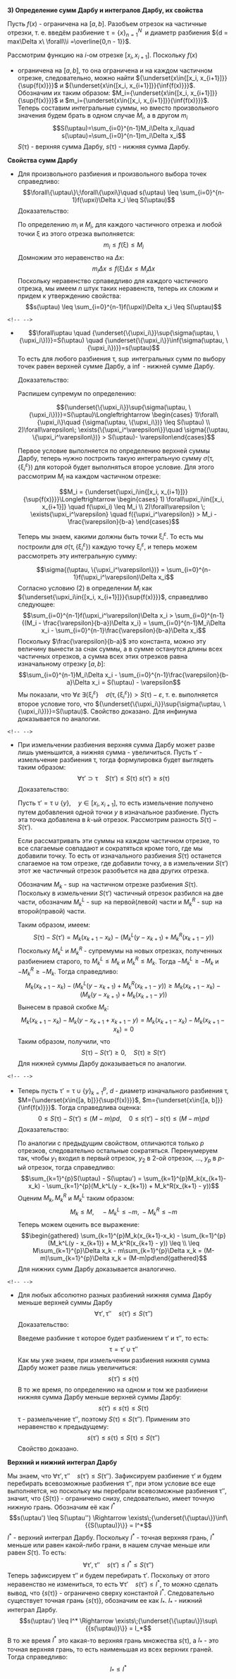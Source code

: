 **3) Определение сумм Дарбу и интегралов Дарбу, их свойства**

Пусть $f(x)$ - ограничена на $[a, b]$. Разобъем отрезок на частичные
отрезки, т. е. введём разбиение $\uptau = \{x\}_{n=1}^N\;$ и диаметр
разбиения ${d = max\Delta x\ \forall\\i =\overline{0,n - 1}}$.

Рассмотрим функцию на $i$-ом отрезке $[x_i, x_{i+1}]$. Поскольку $f(x)$
- ограничена на $[a, b]$, то она ограничена и на каждом частичном
отрезке, следовательно, можно найти
${\underset{x\in{[x_i, x_{i+1}]}}{\sup{f(x)}}}$ и
${\underset{x\in{[x_i, x_{i+1}]}}{\inf{f(x)}}}$. Обозначим их таким
образом: $M_i={\underset{x\in{[x_i, x_{i+1}]}}{\sup{f(x)}}}$ и
$m_i={\underset{x\in{[x_i, x_{i+1}]}}{\inf{f(x)}}}$. Теперь составим
интегральные суммы, но вместо произвольного значения будем брать в одном
случае $M_i$, а в другом $m_i$
$$S(\uptau)=\sum_{i=0}^{n-1}M_i\Delta x_i\quad s(\uptau)=\sum_{i=0}^{n-1}m_i\Delta x_i$$
$S(\uptau)$ - верхняя сумма Дарбу, $s(\uptau)$ - нижняя сумма Дарбу.

**Свойства сумм Дарбу**

-   Для произвольного разбиения и произвольного выбора точек
    справедливо:
    $$\forall\{\uptau\}\;\forall\{\upxi\}\quad s(\uptau) \leq \sum_{i=0}^{n-1}f(\upxi)\Delta x_i \leq S(\uptau)$$
    Доказательство:

    По определению $m_i$ и $M_i$, для каждого частичного отрезка и любой
    точки $\upxi$ из этого отрезка выполняется:
    $$m_i \leq f(\upxi) \leq M_i$$ Домножим это неравенство на
    $\Delta x$: $$m_i\Delta x \leq f(\upxi)\Delta x \leq M_i\Delta x$$
    Поскольку неравенство српаведливо для каждого частичного отрезка, мы
    имеем $n$ штук таких неравенств, теперь их сложим и придем к
    утверждению свойства:
    $$s(\uptau) \leq \sum_{i=0}^{n-1}f(\upxi)\Delta x_i \leq S(\uptau)$$

```{=html}
<!-- -->
```
-   $$\forall\uptau \quad {\underset{\{\upxi_i\}}\sup{\sigma(\uptau, \{\upxi_i\})}}=S(\uptau) \quad {\underset{\{\upxi_i\}}\inf{\sigma(\uptau, \{\upxi_i\})}}=s(\uptau)$$То
    есть для любого разбиения $\uptau$, $\sup$ интегральных сумм по
    выбору точек равен верхней сумме Дарбу, а $\inf$ - нижней сумме
    Дарбу.

    Доказательство:

    Распишем супремум по определению:

    $${\underset{\{\upxi_i\}}\sup{\sigma(\uptau, \{\upxi_i\})}}=S(\uptau)\Longleftrightarrow \begin{cases}   1)\forall\{\upxi_i\}\quad {\sigma(\uptau, \{\upxi_i\})} \leq S(\uptau)  \\    2)\forall\varepsilon\; \exists{\{\upxi_i^\varepsilon\}}\quad \sigma{(\uptau, \{\upxi_i^\varepsilon\})} > S(\uptau)- \varepsilon\end{cases}$$

    Первое условие выполняется по определению верхней суммы Дарбу,
    теперь нужно построить такую интегральную сумму
    $\sigma{(\uptau, \{\upxi_i^\varepsilon\})}$ для которой будет
    выполняться второе условие. Для этого рассмотрим $M_i$ на каждом
    частичном отрезке:

    $$M_i = {\underset{\upxi_i\in{[x_i, x_{i+1}]}}{\sup{f(x)}}}\Longleftrightarrow \begin{cases}    1) \forall\upxi_i\in{[x_i, x_{i+1}]} \quad f(\upxi_i) \leq M_i \\    2)\forall\varepsilon \; \exists{\upxi_i^\varepsilon} \quad f({\upxi_i^\varepsilon}) > M_i - \frac{\varepsilon}{b-a} \end{cases}$$

    Теперь мы знаем, какими должны быть точки $\upxi_i^\varepsilon$. То
    есть мы построили для $\sigma{(\uptau, \{\upxi_i^\varepsilon\})}$
    каждую точку $\upxi_i^\varepsilon$, и теперь можем рассмотреть эту
    интегральную сумму:

    $$\sigma{(\uptau, \{\upxi_i^\varepsilon\})} = \sum_{i=0}^{n-1}f(\upxi_i^\varepsilon)\Delta x_i$$
    Согласно условию (2) в определении $M_i$ как
    ${\underset{\upxi_i\in{[x_i, x_{i+1}]}}{\sup{f(x)}}}$, справедливо
    следующее:
    $$\sum_{i=0}^{n-1}f(\upxi_i^\varepsilon)\Delta x_i > \sum_{i=0}^{n-1}{(M_i - \frac{\varepsilon}{b-a})\Delta x_i} =  \sum_{i=0}^{n-1}M_i\Delta x_i - \sum_{i=0}^{n-1}\frac{\varepsilon}{b-a}\Delta x_i$$
    Поскольку $\frac{\varepsilon}{b-a}$ это константа, можно эту
    величину вынести за снак суммы, а в сумме останутся длины всех
    частичных отрезков, а сумма всех этих отрезков равна изначальному
    отрезку $[a, b]$:
    $$\sum_{i=0}^{n-1}M_i\Delta x_i - \sum_{i=0}^{n-1}\frac{\varepsilon}{b-a}\Delta x_i = S(\uptau) - \varepsilon$$
    Мы показали, что
    $\forall\varepsilon\; \exists{\{\upxi_i^\varepsilon\}}\quad \sigma{(\uptau, \{\upxi_i^\varepsilon\})} > S(\uptau)- \varepsilon$,
    т. е. выполняется второе условие того, что
    ${\underset{\{\upxi_i\}}\sup{\sigma(\uptau, \{\upxi_i\})}}=S(\uptau)$.
    Свойство доказано. Для инфинума доказывается по аналогии.

```{=html}
<!-- -->
```
-   При измельчении разбиения верхняя сумма Дарбу может разве лишь
    уменьшится, а нижняя сумма - увеличиться. Пусть $\uptau'$ -
    измельчение разбиения $\uptau$, тогда формулировка будет выглядеть
    таким образом:
    $$\forall\uptau'\supset\uptau \quad S(\uptau') \leq S(\uptau) \; s(\uptau') \geq s(\uptau)$$
    Доказательство:

    Пусть $\uptau' = \uptau \cup \{y\}, \quad y\in{[x_i, x_{i+1}]}$, то
    есть измельчение получено путем добавления одной точки $y$ в
    изначальное разбиение. Пусть эта точка добавлена в $k$-ый отрезок.
    Рассмотрим разность $S(\uptau) - S(\uptau')$.

    Если рассматривать эти суммы на каждом частичном отрезке, то все
    слагаемые совпадают и сократяться кроме того, где мы добавили точку.
    То есть от изначального разбиения $S(\uptau)$ останется слагаемое на
    том отрезке, где добавили точку, а в измельчении $S(\uptau')$ этот
    же частичный отрезок разобъется на два других отрезка.

    Обозначим $M_k$ - $\sup$ на частичном отрезке разбиения $S(\uptau)$.
    Поскольку в измельчении $S(\uptau')$ частичный отрезок разбился на
    две части, обозначим $M_k^L$ - $\sup$ на первой(левой) части и
    $M_k^R$ - $\sup$ на второй(правой) части.

    Таким образом, имеем:
    $$S(\uptau) - S(\uptau') = M_k(x_{k+1}-x_k) - (M_k^L(y - x_{k+1}) + M_k^R(x_{k+1} - y))$$
    Поскольку $M_k^L$ и $M_k^R$ - супремумы на новых отрезках,
    полученных разбиением старого, то $M_k^L \leq M_k$ и
    $M_k^R \leq M_k$. Тогда ${-M_k^L \geq -M_k}$ и ${-M_k^R \geq -M_k}$.
    Тогда
    справедливо:$$M_k(x_{k+1}-x_k) - (M_k^L(y - x_{k+1}) + M_k^R(x_{k+1} - y)) \geq M_k(x_{k+1}-x_k) - (M_k(y - x_{k+1}) + M_k(x_{k+1} - y))$$
    Вынесем в правой скобке $M_k$:
    $$M_k(x_{k+1}-x_k) - M_k(y - x_{k+1} + x_{k+1} - y) = M_k(x_{k+1}-x_k) - M_k(x_{k+1}-x_k) = 0$$
    Таким образом, получили, что
    $$S(\uptau) - S(\uptau') \geq0, \quad S(\uptau) \geq S(\uptau')$$
    Для нижней суммы Дарбу доказываеться по аналогии.

```{=html}
<!-- -->
```
-   Теперь пусть $\uptau' = \uptau \cup \{y\}_{k=1}^p$, $d$ - диаметр
    изначального разбиения $\uptau$,
    $M={\underset{x\in{[a, b]}}{\sup{f(x)}}}$,
    $m={\underset{x\in{[a, b]}}{\inf{f(x)}}}$. Тогда справедлива оценка:
    $$0 \leq S(\uptau) -S(\uptau') \leq (M-m)pd, \quad 0 \leq s(\uptau') - s(\uptau) \leq (M-m)pd$$
    Доказательство:

    По аналогии с предыдущим свойством, отличаются только $p$ отрезков,
    следовательно остальные сократяться. Перенумеруем так, чтобы $y_1$
    входил в первый отрезок, $y_2$ в 2-ой отрезок, \..., $y_p$ в $p$-ый
    отрезок, тогда справедливо:
    $$\sum_{k=1}^{p}S(\uptau) - S(\uptau') = \sum_{k=1}^{p}M_k(x_{k+1}-x_k) - \sum_{k=1}^{p}(M_k^L(y - x_{k+1}) + M_k^R(x_{k+1} - y))$$
    Оценим $M_k, M_k^R$ и $M_k^L$ таким образом:
    $$M_k \leq M, \quad -M_k^L \leq -m, \; -M_k^R \leq -m$$ Теперь можем
    оценить все выражение: $$\begin{gathered}
    \sum_{k=1}^{p}M_k(x_{k+1}-x_k) - \sum_{k=1}^{p}(M_k^L(y - x_{k+1}) + M_k^R(x_{k+1} - y)) \leq \\ \leq M\sum_{k=1}^{p}\Delta x_k - m\sum_{k=1}^{p}\Delta x_k = (M-m)\sum_{k=1}^{p}\Delta x_k = (M-m)pd\end{gathered}$$
    Для нижних сумм Дарбу доказывается аналогично.

```{=html}
<!-- -->
```
-   Для любых абсолютно разных разбиений нижняя сумма Дарбу меньше
    верхней суммы Дарбу
    $$\forall\uptau',\uptau'' \quad s(\uptau') \leq S(\uptau'')$$
    Доказательство:

    Введеме разбиние $\uptau$ которое будет разбиением $\uptau'$ и
    $\uptau''$, то есть: $$\uptau = \uptau' \cup \uptau''$$ Как мы уже
    знаем, при измельчении разбиения нижняя сумма Дарбу может разве лишь
    увеличиться: $$s(\uptau') \leq s(\uptau)$$ В то же время, по
    определению на одном и том же разбииени нижняя сумма Дарбу меньше
    верхней суммы Дарбу: $$s(\uptau') \leq s(\uptau) \leq S(\uptau)$$
    $\uptau$ - размельчение $\uptau''$, поэтому
    $S(\uptau) \leq S(\uptau'')$. Применим это неравенство к
    предыдущему:
    $$s(\uptau') \leq s(\uptau) \leq S(\uptau) \leq   S(\uptau'')$$
    Свойство доказано.

**Верхний и нижний интеграл Дарбу**

Мы знаем, что
$\forall\uptau', \uptau'' \quad s(\uptau') \leq S(\uptau'')$.
Зафиксируем разбиение $\uptau'$ и будем перебирать всевозможные
разбиения $\uptau''$, при этом условие все еще выполняется, но поскольку
мы перебрали всевозможные разбиения $\uptau''$, значит, что
$\{S(\uptau)\}$ - ограничено снизу, следовательно, имеет точную нижную
грань. Обозначим её как $I^*$
$$s(\uptau') \leq S(\uptau'') \Rightarrow \exists\;{\underset{\{\uptau\}}\inf\{{S(\uptau)}\}} = I^*$$
$I^*$ - верхний интеграл Дарбу. Поскольку $I^*$ - точная верхняя грань,
$I^*$ меньше или равен какой-либо грани, в нашем случае меньше или равен
$S(\uptau)$. То есть:
$$\forall\uptau', \uptau'' \quad s(\uptau') \leq I^* \leq S(\uptau'')$$
Теперь зафиксируем $\uptau''$ и будем перебирать $\uptau'$. Поскольку от
этого неравенство не измениться, то есть
$\forall \uptau' \quad s(\uptau') \leq I^*$, то можно сделать вывод, что
$\{s(\uptau)\}$ - ограничено сверху константой $I^*$. Следовательно
существует точная грань $\{s(\uptau)\}$, обозначим ее как $I_*$. $I_*$ -
нижний интеграл Дарбу.
$$s(\uptau') \leq I^* \Rightarrow \exists\;{\underset{\{\uptau\}}\sup\{{s(\uptau)}\}} = I_*$$
В то же время $I^*$ это какая-то верхняя грань множества $s(\uptau)$, а
$I_*$ - это точная верхняя грань, то есть наименьшая из всех верхних
граней. Тогда справедливо: $$I_* \leq I^*$$
